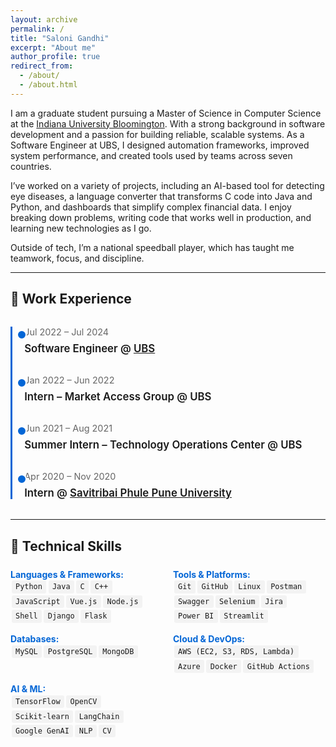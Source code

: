```yaml
---
layout: archive
permalink: /
title: "Saloni Gandhi"
excerpt: "About me"
author_profile: true
redirect_from: 
  - /about/
  - /about.html
---
```


<style>
/* Timeline Style */
.timeline {
  border-left: 3px solid #0366d6;
  padding-left: 1.2rem;
  margin-top: 2rem;
}
.timeline-entry {
  position: relative;
  margin-bottom: 2rem;
}
.timeline-entry::before {
  content: '';
  position: absolute;
  left: -12px;
  top: 5px;
  width: 12px;
  height: 12px;
  background: #0366d6;
  border-radius: 50%;
  border: 2px solid white;
}
.timeline-entry h4 {
  font-size: 1.05rem;
  font-weight: 600;
  margin: 0.2rem 0;
}
.timeline-entry small {
  display: block;
  margin-bottom: 0.5rem;
  color: #666;
  font-size: 0.9rem;
}

/* Skills Style */
.skills-grid {
  display: grid;
  grid-template-columns: 1fr;
  gap: 1rem;
  margin-top: 1.5rem;
}
.skills-grid strong {
  color: #0366d6;
}
.skills-grid code {
  background-color: #f3f3f3;
  padding: 0.2rem 0.4rem;
  margin: 0.1rem;
  display: inline-block;
  border-radius: 3px;
}
@media (min-width: 600px) {
  .skills-grid {
    grid-template-columns: 1fr 1fr;
  }
}
</style>

<p>
I am a graduate student pursuing a Master of Science in Computer Science at the <a href="https://bloomington.iu.edu" target="_blank">Indiana University Bloomington</a>. With a strong background in software development and a passion for building reliable, scalable systems. As a Software Engineer at UBS, I designed automation frameworks, improved system performance, and created tools used by teams across seven countries.
</p>

<p>
I’ve worked on a variety of projects, including an AI-based tool for detecting eye diseases, a language converter that transforms C code into Java and Python, and dashboards that simplify complex financial data. I enjoy breaking down problems, writing code that works well in production, and learning new technologies as I go.
</p>

<p>
Outside of tech, I’m a national speedball player, which has taught me teamwork, focus, and discipline.
</p>

---

## 🧠 Work Experience

<div class="timeline">
  <div class="timeline-entry">
    <small>Jul 2022 – Jul 2024</small>
    <h4>Software Engineer @ <a href="https://www.ubs.com/global/en.html" target="_blank">UBS</a></h4>
  </div>
  <div class="timeline-entry">
    <small>Jan 2022 – Jun 2022</small>
    <h4>Intern – Market Access Group @ UBS</h4>
  </div>
  <div class="timeline-entry">
    <small>Jun 2021 – Aug 2021</small>
    <h4>Summer Intern – Technology Operations Center @ UBS</h4>
  </div>
  <div class="timeline-entry">
    <small>Apr 2020 – Nov 2020</small>
    <h4>Intern @ <a href="http://www.unipune.ac.in/" target="_blank">Savitribai Phule Pune University</a></h4>
  </div>
</div>

---

## 🧰 Technical Skills

<div class="skills-grid">
  <div><strong>Languages & Frameworks:</strong><br>
    <code>Python</code><code>Java</code><code>C</code><code>C++</code><code>JavaScript</code><code>Vue.js</code><code>Node.js</code><code>Shell</code><code>Django</code><code>Flask</code>
  </div>
  <div><strong>Tools & Platforms:</strong><br>
    <code>Git</code><code>GitHub</code><code>Linux</code><code>Postman</code><code>Swagger</code><code>Selenium</code><code>Jira</code><code>Power BI</code><code>Streamlit</code>
  </div>
  <div><strong>Databases:</strong><br>
    <code>MySQL</code><code>PostgreSQL</code><code>MongoDB</code>
  </div>
  <div><strong>Cloud & DevOps:</strong><br>
    <code>AWS (EC2, S3, RDS, Lambda)</code><code>Azure</code><code>Docker</code><code>GitHub Actions</code>
  </div>
  <div><strong>AI & ML:</strong><br>
    <code>TensorFlow</code><code>OpenCV</code><code>Scikit-learn</code><code>LangChain</code><code>Google GenAI</code><code>NLP</code><code>CV</code>
  </div>
</div>

